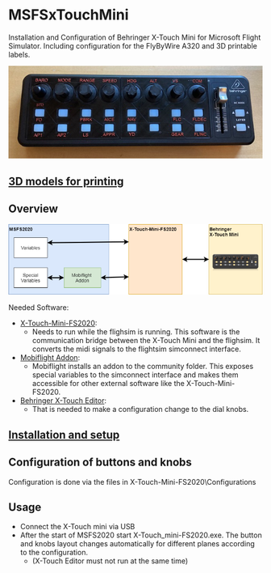 # MSFSxTouchMini
Installation and Configuration of Behringer X-Touch Mini for Microsoft Flight Simulator. Including configuration for the FlyByWire A320 and 3D printable labels.

![Picture xTouch](Pics/xTouchPlate.jpg)

## [3D models for printing](3dmodels/README.md)

## Overview
![Picture Overview](Pics/overview.png)

Needed Software:
* [X-Touch-Mini-FS2020](https://github.com/maartentamboer/X-Touch-Mini-FS2020): 
  * Needs to run while the flighsim is running. This software is the communication bridge between the X-Touch Mini and the flighsim. It converts the midi signals to the flightsim simconnect interface.
* [Mobiflight Addon](https://www.mobiflight.com):
  * Mobiflight installs an addon to the community folder. This exposes special variables to the simconnect interface and makes them accessible for other external software like the X-Touch-Mini-FS2020.
* [Behringer X-Touch Editor](https://www.behringer.com/product.html?modelCode=P0B3M):
  * That is needed to make a configuration change to the dial knobs.

## [Installation and setup](installation/README.md)


## Configuration of buttons and knobs

Configuration is done via the files in X-Touch-Mini-FS2020\Configurations

## Usage

* Connect the X-Touch mini via USB
* After the start of MSFS2020 start X-Touch_mini-FS2020.exe. The button and knobs layout changes automatically for different planes according to the configuration.
   * (X-Touch Editor must not run at the same time)  



